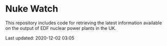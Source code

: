 # Nuke Watch

This repository includes code for retrieving the latest information available on the output of EDF nuclear power plants in the UK.

Last updated: 2020-12-02 03:05